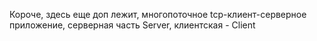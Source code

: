 Короче, здесь еще доп лежит, многопоточное tcp-клиент-серверное приложение, серверная часть Server, клиентская - Client
